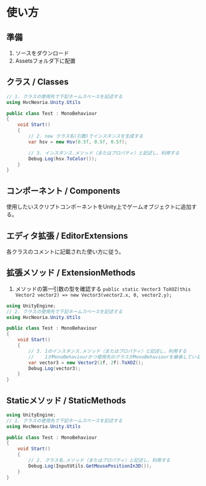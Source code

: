 # 使い方

## 準備

1. ソースをダウンロード
2. Assetsフォルダ下に配置

## クラス / Classes

```csharp
// 1. クラスの使用先で下記ネームスペースを記述する
using HvcNeoria.Unity.Utils

public class Test : MonoBehaviour
{
    void Start()
    {
        // 2. new クラス名(引数)でインスタンスを生成する
        var hsv = new Hsv(0.5f, 0.5f, 0.5f);

        // 3. インスタンス.メソッド（またはプロパティ）と記述し、利用する
        Debug.Log(hsv.ToColor());
    }
}
```

## コンポーネント / Components

使用したいスクリプトコンポーネントをUnity上でゲームオブジェクトに追加する。

## エディタ拡張 / EditorExtensions

各クラスのコメントに記載された使い方に従う。

## 拡張メソッド / ExtensionMethods

1. メソッドの第一引数の型を確認する
`public static Vector3 ToXOZ(this Vector2 vector2) => new Vector3(vector2.x, 0, vector2.y);`

```csharp
using UnityEngine;
// 2. クラスの使用先で下記ネームスペースを記述する
using HvcNeoria.Unity.Utils

public class Test : MonoBehaviour
{
    void Start()
    {
        // 3. 1のインスタンス.メソッド（またはプロパティ）と記述し、利用する
        //    1がMonoBehaviourかつ使用先のクラスがMonoBehaviourを継承している場合、this.メソッド（またはプロパティ）と記述可能
        var vector3 = new Vector2(1f, 2f).ToXOZ();
        Debug.Log(vector3);
    }
}
```

## Staticメソッド / StaticMethods

```csharp
using UnityEngine;
// 1. クラスの使用先で下記ネームスペースを記述する
using HvcNeoria.Unity.Utils

public class Test : MonoBehaviour
{
    void Start()
    {
        // 2. クラス名.メソッド（またはプロパティ）と記述し、利用する
        Debug.Log(InputUtils.GetMousePositionIn3D());
    }
}
```
